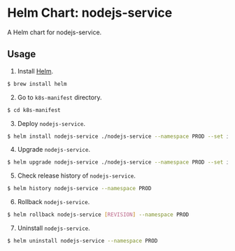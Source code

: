 # Helm Chart: nodejs-service

A Helm chart for nodejs-service.

## Usage

1. Install [Helm](https://helm.sh/).
```sh
$ brew install helm
```

2. Go to `k8s-manifest` directory.
```sh
$ cd k8s-manifest
```

3. Deploy `nodejs-service`.
```sh
$ helm install nodejs-service ./nodejs-service --namespace PROD --set image.tag=latest
```

4. Upgrade `nodejs-service`.
```sh
$ helm upgrade nodejs-service ./nodejs-service --namespace PROD --set image.tag=v0.10.7
```

5. Check release history of `nodejs-service`.
```sh
$ helm history nodejs-service --namespace PROD
```

6. Rollback `nodejs-service`.
```sh
$ helm rollback nodejs-service [REVISION] --namespace PROD
```

7. Uninstall `nodejs-service`.
```sh
$ helm uninstall nodejs-service --namespace PROD
```